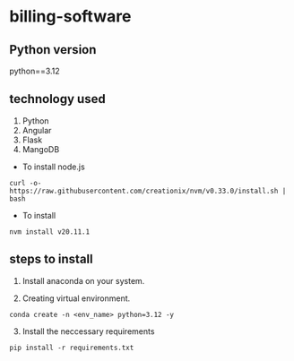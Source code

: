 # billing-software

## Python version
python==3.12

## technology used

1. Python
2. Angular
3. Flask
4. MangoDB


- To install node.js
```
curl -o- https://raw.githubusercontent.com/creationix/nvm/v0.33.0/install.sh | bash
```

- To install 
```
nvm install v20.11.1
```

## steps to install

1. Install anaconda on your system.

2. Creating virtual environment.
```
conda create -n <env_name> python=3.12 -y
```

3. Install the neccessary requirements
```
pip install -r requirements.txt
```
